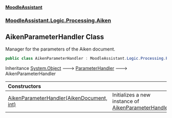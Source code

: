 #### [MoodleAssistant](index.md 'index')
### [MoodleAssistant.Logic.Processing.Aiken](MoodleAssistant.Logic.Processing.Aiken.md 'MoodleAssistant.Logic.Processing.Aiken')

## AikenParameterHandler Class

Manager for the parameters of the Aiken document.

```csharp
public class AikenParameterHandler : MoodleAssistant.Logic.Processing.ParameterHandler
```

Inheritance [System.Object](https://docs.microsoft.com/en-us/dotnet/api/System.Object 'System.Object') &#129106; [ParameterHandler](MoodleAssistant.Logic.Processing.ParameterHandler.md 'MoodleAssistant.Logic.Processing.ParameterHandler') &#129106; AikenParameterHandler

| Constructors | |
| :--- | :--- |
| [AikenParameterHandler(AikenDocument, int)](MoodleAssistant.Logic.Processing.Aiken.AikenParameterHandler.AikenParameterHandler(AikenDoc.AikenDocument,int).md 'MoodleAssistant.Logic.Processing.Aiken.AikenParameterHandler.AikenParameterHandler(AikenDoc.AikenDocument, int)') | Initializes a new instance of [AikenParameterHandler](MoodleAssistant.Logic.Processing.Aiken.AikenParameterHandler.md 'MoodleAssistant.Logic.Processing.Aiken.AikenParameterHandler'). |
